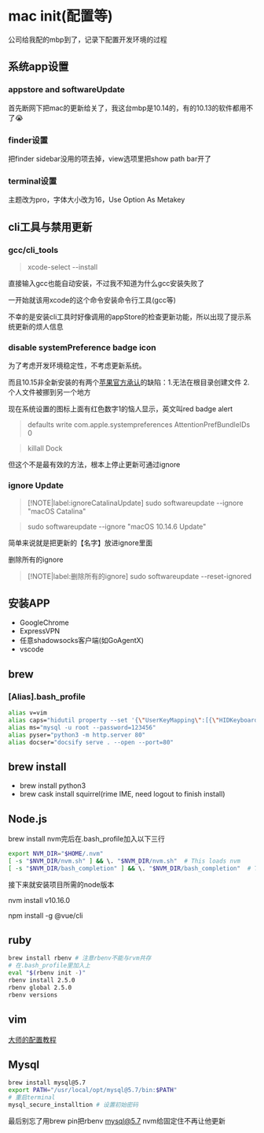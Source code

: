 # mac init(配置等)

公司给我配的mbp到了，记录下配置开发环境的过程

## 系统app设置

### appstore and softwareUpdate

首先断网下把mac的更新给关了，我这台mbp是10.14的，有的10.13的软件都用不了😭

### finder设置

把finder sidebar没用的项去掉，view选项里把show path bar开了

### terminal设置

主题改为pro，字体大小改为16，Use Option As Metakey

## cli工具与禁用更新

### gcc/cli_tools

> xcode-select --install

直接输入gcc也能自动安装，不过我不知道为什么gcc安装失败了

一开始就该用xcode的这个命令安装命令行工具(gcc等)

不幸的是安装cli工具时好像调用的appStore的检查更新功能，所以出现了提示系统更新的烦人信息

### disable systemPreference badge icon

为了考虑开发环境稳定性，不考虑更新系统。

而且10.15非全新安装的有两个[苹果官方承认](https://support.apple.com/en-in/HT210650)的缺陷：1.无法在根目录创建文件 2.个人文件被挪到另一个地方

现在系统设置的图标上面有红色数字1的恼人显示，英文叫red badge alert

> defaults write com.apple.systempreferences AttentionPrefBundleIDs 0

> killall Dock

但这个不是最有效的方法，根本上停止更新可通过ignore

### ignore Update

> [!NOTE|label:ignoreCatalinaUpdate]
> sudo softwareupdate --ignore "macOS Catalina"

> sudo softwareupdate --ignore "macOS 10.14.6 Update"

简单来说就是把更新的【名字】放进ignore里面

删除所有的ignore

> [!NOTE|label:删除所有的ignore]
> sudo softwareupdate --reset-ignored

## 安装APP

- GoogleChrome
- ExpressVPN
- 任意shadowsocks客户端(如GoAgentX)
- vscode


## brew

### [Alias].bash_profile

```bash
alias v=vim
alias caps="hidutil property --set '{\"UserKeyMapping\":[{\"HIDKeyboardModifierMappingSrc\":0x700000039,\"HIDKeyboardModifierMappingDst\":0x70000002A}]}'"
alias ms="mysql -u root --password=123456"
alias pyser="python3 -m http.server 80"
alias docser="docsify serve . --open --port=80"
```


## brew install

- brew install python3
- brew cask install squirrel(rime IME, need logout to finish install)

## Node.js

brew install nvm完后在.bash_profile加入以下三行

```bash
export NVM_DIR="$HOME/.nvm"
[ -s "$NVM_DIR/nvm.sh" ] && \. "$NVM_DIR/nvm.sh"  # This loads nvm
[ -s "$NVM_DIR/bash_completion" ] && \. "$NVM_DIR/bash_completion"  # This loads nvm bash_completion
```

接下来就安装项目所需的node版本

nvm install v10.16.0

npm install -g @vue/cli

## ruby

```bash
brew install rbenv # 注意rbenv不能与rvm共存
# 在.bash_profile里加入上
eval "$(rbenv init -)"
rbenv install 2.5.0
rbenv global 2.5.0
rbenv versions
```

## vim

[大师的配置教程](http://www.imooc.com/article/13269)



## Mysql

```bash
brew install mysql@5.7
export PATH="/usr/local/opt/mysql@5.7/bin:$PATH"
# 重启terminal
mysql_secure_installtion # 设置初始密码
```

最后别忘了用brew pin把rbenv mysql@5.7 nvm给固定住不再让他更新